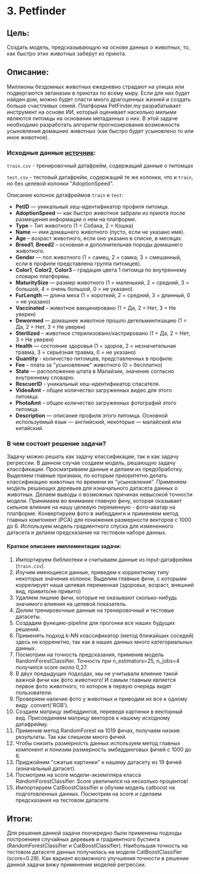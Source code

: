 # 3. Petfinder 

## Цель:

Создать модель, предсказывающую на основе данных о животных, то, как быстро этих животных заберут из приюта. 

## Описание:

Миллионы бездомных животных ежедневно страдают на улицах или подвергаются эвтаназии в приютах по всему миру. Если для них будет найден дом, можно будет спасти много драгоценных жизней и создать больше счастливых семей. Платформа PetFinder.my разрабатывает инструмент на основе ИИ, который оценивает насколько милыми являются питомцы на основании метаданных о них. В этой задаче необходимо разработать алгоритм прогнозирования возможности усыновления домашних животных (как быстро будет усыновлено то или иное животное).  

### Исходные данные [источник](https://www.kaggle.com/competitions/petfinder-adoption-prediction):
	
`train.csv` - тренировочный датафрейм, содержащий данные о питомцах

`test.csv` - тестовый датафрейм, содержащий те же колонки, что и `train`, но без целевой колонки "AdoptionSpeed". 

Описание колонок датафреймов `train` и `test`:
+ **PetID** — уникальный хеш-идентификатор профиля питомца.
+ **AdoptionSpeed**  ​​— как быстро животное забрали из приюта после размещения информации о нем на платформе.
+ **Type**  – Тип животного (1 = Собака, 2 = Кошка)
+ **Name**  — имя домашнего животного (пусто, если не указано имя).
+ **Age** – возраст животного, если оно указано в списке, в месяцах.
+ **Breed1**, **Breed2** – основная и дополнительная породы домашнего животного.
+ **Gender**  — пол животного (1 = самец, 2 = самка, 3 = смешанный, если в профиле представлена ​​группа питомцев).
+ **Color1**, **Color2**, **Color3** – градация цвета 1 питомца по внутреннему словарю платформы.
+ **MaturitySize**  — размер животного (1 = маленький, 2 = средний, 3 = большой, 4 = очень большой, 0 = не указано)
+ **FurLength**  — длина меха (1 = короткий, 2 = средний, 3 = длинный, 0 = не указано)
+ **Vaccinated**  – животное вакцинировано (1 = Да, 2 = Нет, 3 = Не уверен)
+ **Dewormed**  — домашнее животное прошло дегельминтизацию (1 = Да, 2 = Нет, 3 = Не уверен)
+ **Sterilized**  – животное стерилизовано/кастрировано (1 = Да, 2 = Нет, 3 = Не уверен)
+ **Health**  — состояние здоровья (1 = здоров, 2 = незначительная травма, 3 = серьёзная травма, 0 = не указано)
+ **Quantity**  - количество питомцев, представленных в профиле.
+ **Fee** – плата за "усыновление" животного (0 = бесплатно)
+ **State**  — расположение штата в Малайзии, значение согласно внутреннему словарю.
+ **RescuerID**  - уникальный хеш-идентификатор спасателя.
+ **VideoAmt** – общее количество загруженных видео для этого питомца.
+ **PhotoAmt** – общее количество загруженных фотографий этого питомца.
+ **Description** — описание профиля этого питомца. Основной используемый язык — английский, некоторые — малайский или китайский.

### В чем состоит решение задачи?

Задачу можно решать как задачу классификации, так и как задачу регрессии. В данном случае создаем модель, решающую задачу классфикации.
Просматриваем данные и делаем их предобработку. Выделяем главные признаки, по которым приоритетно делать классификацию животных по времени их "усыновления". Применяем модель решающих деревьев для изначального датасета данных о животных. Делаем выводы о возможных причинах невысокой точности модели. Принимаем во внимание главную фичу, которая оказывает сильное влияние на нашу целевую переменную - фото-аватар на платформе. Конвертируем фото в эмбеддинги и применяем метод главных компонент (PCA) для понижения размерности векторов с 1000 до 6. Используем модель градиентного спуска для измененного датасета и делаем предсказание на тестовом наборе данных.   

#### Краткое описание имплементации задачи:

1. Импортируем библиотеки и считываем данные из input-датафрейма (`train.csv`).
2. Изучим имеющиеся данные, приведем к корректному типу некоторые значения колонок. Выделим главные фичи, с которыми коррелирует наша целевая переменная (здоровье, возраст, внешний вид, привито/не привито)
3. Удаляем лишние фичи, которые не оказывают сколько-нибудь значимого влияния на целевой показатель.
4. Делим тренировочные данные на тренировочный и тестовые датасеты.
5. Создадим функцию-pipeline для прогонки все наших будущих решений.
6. Применять подход k-NN классификатор (метод ближайших соседей) здесь не корренктно, так как в наших данных много категориальных данных.
7. Посмотрим на точность предсказания, применив модель RandomForestClassifier. Точность при n_estimators=25, n_jobs=4 получился score около 0,27.
8. В двух предыдущих подходах, мы не учитывали влияние такой важной фичи как фото животного! И самым главным является первое фото животного, то которое в первую очередь видят пользователи.
9. Проверяем наличие фото у животных и приводим их все к одному виду .convert('RGB').
10. Создаем матрицу эмбеддингов, переведя картинки в векторный вид. Присоединяем матрицу векторов к нашему исходному датафрейму.
11. Применив метод RandomForest на 1019 фичах, получаем низкие результаты. Так как слишком много фичей.
12. Чтобы снизить  размерность данных используем метод главных компонент и понизим размерность эмбеддинговых фичей с 1000 до 6.
13. Приджойним "сжатые картинки" к нашему датасету из 19 фичей (изначальный датасет).
14. Посмотрим на score модели-экземпляра класса RandomForestClassifier. Score увеличился на несколько процентов!
15. Импортируем CatBoostClassifier и обучим модель catboost на подготовленных данных. Посмотрим на score и сделаем предсказания на тестовом датасете. 


## Итоги:
Для решения данной задачи поочередно были применены подходы построениея случайных деревьев и градиентного бустинга (RandomForestClassifier и CatBoostClassifier). Наибольшая точность на тестовом датасете данных получилась на модели CatBoostClassifier (score=0.28). Как вариант возможного улучшения точности в решении данной задачи вижу применение моделей регрессии.

